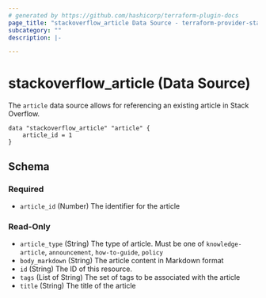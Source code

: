 ```yaml
---
# generated by https://github.com/hashicorp/terraform-plugin-docs
page_title: "stackoverflow_article Data Source - terraform-provider-stackoverflow"
subcategory: ""
description: |-

---
```


# stackoverflow_article (Data Source)

The `article` data source allows for referencing an existing article in Stack Overflow.

```
data "stackoverflow_article" "article" {
    article_id = 1
}
```

<!-- schema generated by tfplugindocs -->
## Schema

### Required

- `article_id` (Number) The identifier for the article

### Read-Only

- `article_type` (String) The type of article. Must be one of `knowledge-article`, `announcement`, `how-to-guide`, `policy`
- `body_markdown` (String) The article content in Markdown format
- `id` (String) The ID of this resource.
- `tags` (List of String) The set of tags to be associated with the article
- `title` (String) The title of the article



